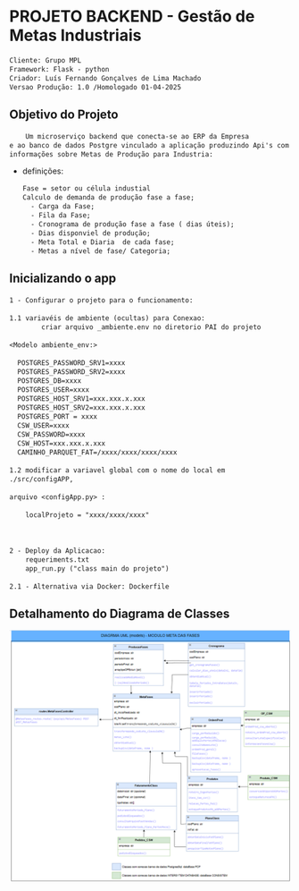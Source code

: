 # PROJETO BACKEND - Gestão de Metas Industriais 
    Cliente: Grupo MPL
    Framework: Flask - python
    Criador: Luís Fernando Gonçalves de Lima Machado
    Versao Produção: 1.0 /Homologado 01-04-2025
    
## Objetivo do Projeto
    
        Um microserviço backend que conecta-se ao ERP da Empresa 
    e ao banco de dados Postgre vinculado a aplicação produzindo Api's com informações sobre Metas de Produção para Industria: 

* definições:
  
      Fase = setor ou célula industial
      Calculo de demanda de produção fase a fase;
        - Carga da Fase;
        - Fila da Fase;
        - Cronograma de produção fase a fase ( dias úteis);
        - Dias disponviel de produção;
        - Meta Total e Diaria  de cada fase;
        - Metas a nível de fase/ Categoria;

## Inicializando o app
    
    1 - Configurar o projeto para o funcionamento: 
        
    1.1 variavéis de ambiente (ocultas) para Conexao: 
            criar arquivo _ambiente.env no diretorio PAI do projeto
    
    <Modelo ambiente_env:>

      POSTGRES_PASSWORD_SRV1=xxxx
      POSTGRES_PASSWORD_SRV2=xxxx
      POSTGRES_DB=xxxx
      POSTGRES_USER=xxxx
      POSTGRES_HOST_SRV1=xxx.xxx.x.xxx
      POSTGRES_HOST_SRV2=xxx.xxx.x.xxx
      POSTGRES_PORT = xxxx
      CSW_USER=xxxx
      CSW_PASSWORD=xxxx
      CSW_HOST=xxx.xxx.x.xxx
      CAMINHO_PARQUET_FAT=/xxxx/xxxx/xxxx/xxxx

    1.2 modificar a variavel global com o nome do local em ./src/configAPP,
    
    arquivo <configApp.py> :
        
        localProjeto = "xxxx/xxxx/xxxx"
    
    
        
    2 - Deploy da Aplicacao: 
        requeriments.txt
        app_run.py ("class main do projeto")
    
    2.1 - Alternativa via Docker: Dockerfile 
    

## Detalhamento do Diagrama de Classes

![Diagrama de Classes](docsProject/ModeloUML_ModuloGestaoMetas.png)


